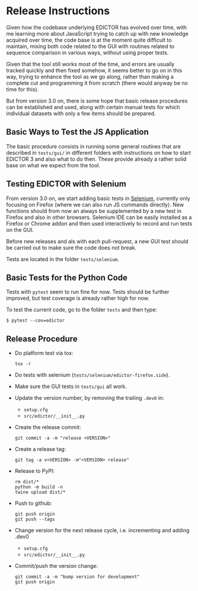 # Release Instructions

Given how the codebase underlying EDICTOR has evolved over time, with me learning more about JavaScript trying to catch up with new knowledge acquired over time, the code base is at the moment quite difficult to maintain, mixing both code related to the GUI with routines related to sequence comparison in various ways, without using proper tests. 

Given that the tool still works most of the time, and errors are usually tracked quickly and then fixed somehow, it seems better to go on in this way, trying to enhance the tool as we go along, rather than making a complete cut and programming it from scratch (there would anyway be no time for this).
 
But from version 3.0 on, there is some hope that basic release procedures can be established and used, along with certain manual tests for which individual datasets with only a few items should be prepared. 

## Basic Ways to Test the JS Application

The basic procedure consists in running some general routines that are described in `tests/gui/` in different folders with instructions on how to start EDICTOR 3 and also what to do then. These provide already a rather solid base on what we expect from the tool. 

## Testing EDICTOR with Selenium

From version 3.0 on, we start adding basic tests in [Selenium](https://addons.mozilla.org/en-US/firefox/addon/selenium-ide/), currently only focusing on Firefox (where we can also run JS commands directly). New functions should from now an always be supplemented by a new test in Firefox and also in other browsers. Selenium IDE can be easily installed as a Firefox or Chrome addon and then used interactively to record and run tests on the GUI. 

Before new releases and als with each pull-request, a new GUI test should be carried out to make sure the code does not break.

Tests are located in the folder `tests/selenium`. 

## Basic Tests for the Python Code

Tests with `pytest` seem to run fine for now. Tests should be further improved, but test coverage is already rather high for now.

To test the current code, go to the folder `tests` and then type:

```shell
$ pytest --cov=edictor 
```

## Release Procedure

- Do platform test via tox:
  ```shell
  tox -r
  ```

- Do tests with selenium (`tests/selenium/edictor-firefox.side`).

- Make sure the GUI tests in `tests/gui` all work.

- Update the version number, by removing the trailing `.dev0` in:
  - `setup.cfg`
  - `src/edictor/__init__.py`

- Create the release commit:
  ```shell
  git commit -a -m "release <VERSION>"
  ```

- Create a release tag:
  ```
  git tag -a v<VERSION> -m"<VERSION> release"
  ```

- Release to PyPI:
  ```shell
  rm dist/*
  python -m build -n
  twine upload dist/*
  ```

- Push to github:
  ```
  git push origin
  git push --tags
  ```

- Change version for the next release cycle, i.e. incrementing and adding .dev0
  - `setup.cfg`
  - `src/edictor/__init__.py`

- Commit/push the version change:
  ```shell
  git commit -a -m "bump version for development"
  git push origin
  ```



